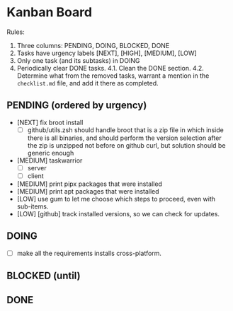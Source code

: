 # Kanban Board

Rules:
1. Three columns: PENDING, DOING, BLOCKED, DONE
2. Tasks have urgency labels [NEXT], [HIGH], [MEDIUM], [LOW]
3. Only one task (and its subtasks) in DOING
4. Periodically clear DONE tasks.
  4.1. Clean the DONE section.
  4.2. Determine what from the removed tasks, warrant a mention in the `checklist.md` file, and add it there as completed.

## PENDING (ordered by urgency)

- [NEXT] fix broot install
  - [ ] github/utils.zsh should handle broot that is a zip file in which inside there is all binaries, and should perform the version selection after the zip is unzipped not before on github curl, but solution should be generic enough
- [MEDIUM] taskwarrior
  - [ ] server
  - [ ] client
- [MEDIUM] print pipx packages that were installed
- [MEDIUM] print apt packages that were installed
- [LOW] use gum to let me choose which steps to proceed, even with sub-items.
- [LOW] [github] track installed versions, so we can check for updates.

## DOING
- [ ] make all the requirements installs cross-platform.

## BLOCKED (until)

## DONE

